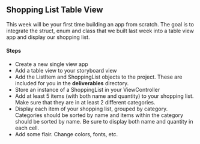 ## Shopping List Table View

This week will be your first time building an app from scratch. The goal is to integrate the struct, enum and class that we built last week into a table view app and display our shopping list.

#### Steps
- Create a new single view app
- Add a table view to your storyboard view
- Add the ListItem and ShoppingList objects to the project. These are included for you in the __deliverables__ directory.
- Store an instance of a ShoppingList in your ViewController
- Add at least 5 items (with both name and quantity) to your shopping list. Make sure that they are in at least 2 different categories.
- Display each item of your shopping list, grouped by category. Categories should be sorted by name and items within the category should be sorted by name. Be sure to display both name and quantity in each cell.
- Add some flair. Change colors, fonts, etc.
